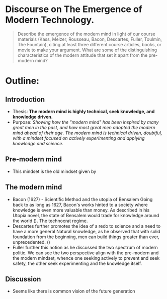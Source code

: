 # Discourse on The Emergence of Modern Technology.

> Describe the emergence of the modern mind in light of our course materials (Kass, Melzer, Rousseau, Bacon, Descartes, Fuller, Toulmin, The Fountain), citing at least three different course articles, books, or movie to make your argument.
> What are some of the distinguishing characteristics of the modern attitude that set it apart from the pre-modern mind?

# Outline:

## Introduction
  - Thesis: **The modern mind is highly technical,
  seek knowledge, and knowledge driven.**
  - Purpose: _Showing how the "modern mind" has been inspired by many great men in the past, and how most great men adopted the modern mind ahead of their age. The modern mind is technical driven, doubtful, with a mindset focused on actively experimenting and applying knowledge and science._

## Pre-modern mind
  - This mindset is the old mindset given by

## The modern mind
  - Bacon (1627) - Scientific Method and the utopia of Bensalem Going back to as long as 1627, Bacon's works hinted to a society where knowledge is even more valuable than money. As described in his Utopia novel, the state of Bensalem would trade for knowledge around the world (). The technocrat regime.
  - Descartes further promotes the idea of a redo to science and a need to have a more general Natural knowledge, as he observed that with solid foundation from the beginning, men can build things greater than ever, unprecedented. ()
  - Fuller further this notion as he discussed the two spectrum of modern politic. We can see the two perspective align with the pre-modern and the modern mindset, whence one seeking actively to prevent and seek safety, the other seek experimenting and the knowledge itself.

## Discussion
  - Seems like there is common vision of the future generation
